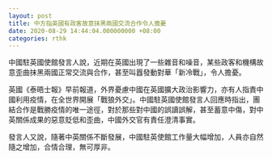 ```yaml
---
layout: post
title: 中方指英國有政客故意抹黑兩國交流合作令人擔憂
date: 2020-08-29 14:44:04.000000000 +08:00
categories: rthk
---
```


中國駐英國使館發言人說，近期在英國出現了一些雜音和噪音，某些政客和機構故意歪曲抹黑兩國正常交流與合作，甚至叫囂發動對華「新冷戰」，令人擔憂。

英國《泰晤士報》早前報道，外界憂慮中國在英國擴大政治影響力，亦有人指責中國利用疫情，在全世界開展「戰狼外交」。中國駐英國使館發言人回應時指出，團結合作是戰勝疫情的唯一途徑，對於那些對中國的誤讀誤解，甚至蓄意中傷，對中英關係成果的惡意貶低和歪曲，中國外交官有責任澄清事實。

發言人又說，隨著中英關係不斷發展，中國駐英使館工作量大幅增加，人員亦自然隨之增加，合情合理，無可厚非。
